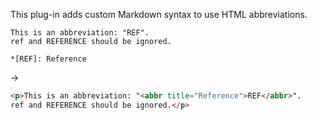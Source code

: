 This plug-in adds custom Markdown syntax to use HTML abbreviations.

```
This is an abbreviation: "REF".
ref and REFERENCE should be ignored.

*[REF]: Reference
```

->

```HTML
<p>This is an abbreviation: "<abbr title="Reference">REF</abbr>".
ref and REFERENCE should be ignored.</p>
```
